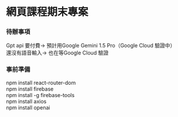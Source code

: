 # 網頁課程期末專案

### 待辦事項
Gpt api 要付費-> 預計用Google Gemini 1.5 Pro（Google Cloud 驗證中）  
還沒有語音輸入-> 也在等Google Cloud 驗證  

### 事前準備
npm install react-router-dom  
npm install firebase  
npm install -g firebase-tools  
npm install axios  
npm install openai  
